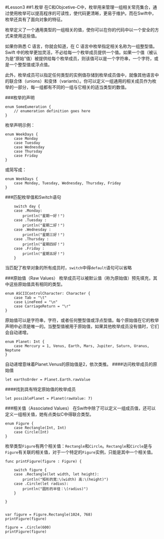#Lesson3
##1.枚举
在C和Objcetive-C中，枚举用来管理一组相关常亮集合，通过使用枚举可以提高程序的可读性，使代码更清晰，更易于维护。而在Swift中，枚举还具有了面向对象的特征。  

枚举定义了一个通用类型的一组相关的值，使你可以在你的代码中以一个安全的方式来使用这些值。

如果你熟悉 C 语言，你就会知道，在 C 语言中枚举指定相关名称为一组整型值。Swift 中的枚举更加灵活，不必给每一个枚举成员提供一个值。如果一个值（被认为是“原始”值）被提供给每个枚举成员，则该值可以是一个字符串，一个字符，或是一个整型值或浮点值。

此外，枚举成员可以指定任何类型的实例值存储到枚举成员值中，就像其他语言中的联合体（unions）和变体（variants）。你可以定义一组通用的相关成员作为枚举的一部分，每一组都有不同的一组与它相关的适当类型的数值。

###枚举的声明
```
enum SomeEumeration {
    // enumeration definition goes here
}
```
枚举声明示例：

```
enum WeekDays {
    case Monday
    case Tuesday
    case Wednesday
    case Thursday
    case Friday
}
```
或简写成：

```
enum WeekDays {
    case Monday, Tuesday, Wednesday, Thursday, Friday
}
```

###匹配枚举值和Switch语句
```
    switch day {
    case .Monday:
        println("星期一好！")
    case .Tuesday :
        println("星期二好！")
    case .Wednesday :
        println("星期三好！")
    case .Thursday :
        println("星期四好！")
    case .Friday :
        println("星期五好！")
    }
```
当匹配了枚举对象的所有成员时，`switch`中得`default`语句可以省略

###原始值（Raw Values）
枚举成员可以被默认值（称为原始值）预先填充，其中这些原始值具有相同的类型。

```
enum ASCIIControlCharacter: Character {
    case Tab = "\t"
    case LineFeed = "\n"
    case CarriageReturn = "\r"
}
```
原始值可以是字符串，字符，或者任何整型值或浮点型值。每个原始值在它的枚举声明中必须是唯一的。当整型值被用于原始值，如果其他枚举成员没有值时，它们会自动递增。

```
enum Planet: Int {
    case Mercury = 1, Venus, Earth, Mars, Jupiter, Saturn, Uranus, Neptune
}
```
自动递增意味着Planet.Venus的原始值是2，依次类推。
####访问枚举成员的原始值
```
let earthsOrder = Planet.Earth.rawValue
```
####找到具有特定原始值的枚举成员
```
let possiblePlanet = Planet(rawValue: 7)
```

###相关值（Associated Values）
在Swift中除了可以定义一组成员值，还可以定义一组相关值，她有点类似C中得联合类型。

```
enum Figure {
    case Rectangle(Int, Int)
    case Circle(Int)
}
```
枚举类型`Figure`有两个相关值：`Rectangle`和`Circle`。`Rectangle`和`Circle`是与`Figure`有关联的相关值，对于一个特定的`Figure`实例，只能是其中一个相关值。

```
func printFigure(figure : Figure) {
    
    switch figure {
    case .Rectangle(let width, let height):
        println("矩形的宽:\(width) 高:\(height)")
    case .Circle(let radius):
        println("圆形的半径：\(radius)")
    }
    
}


var figure = Figure.Rectangle(1024, 768)
printFigure(figure)

figure = .Circle(600)
printFigure(figure)
```